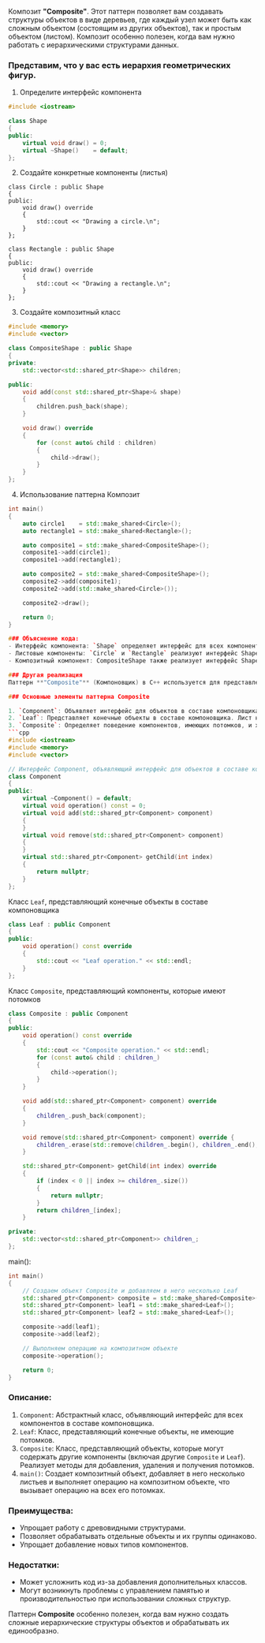 Композит **"Composite"**. Этот паттерн позволяет вам создавать структуры объектов в виде деревьев, где каждый узел может быть как сложным объектом (состоящим из других объектов), так и простым объектом (листом). Композит особенно полезен, когда вам нужно работать с иерархическими структурами данных.

### Представим, что у вас есть иерархия геометрических фигур.

1. Определите интерфейс компонента
```cpp
#include <iostream>

class Shape
{
public:
    virtual void draw() = 0;
    virtual ~Shape()    = default;
};
```
2. Создайте конкретные компоненты (листья)
```
class Circle : public Shape
{
public:
    void draw() override
    {
        std::cout << "Drawing a circle.\n";
    }
};

class Rectangle : public Shape
{
public:
    void draw() override
    {
        std::cout << "Drawing a rectangle.\n";
    }
};
```
3. Создайте композитный класс
```cpp
#include <memory>
#include <vector>

class CompositeShape : public Shape
{
private:
    std::vector<std::shared_ptr<Shape>> children;

public:
    void add(const std::shared_ptr<Shape>& shape)
    {
        children.push_back(shape);
    }

    void draw() override
    {
        for (const auto& child : children)
        {
            child->draw();
        }
    }
};
```
4. Использование паттерна Композит
```cpp
int main()
{
    auto circle1    = std::make_shared<Circle>();
    auto rectangle1 = std::make_shared<Rectangle>();

    auto composite1 = std::make_shared<CompositeShape>();
    composite1->add(circle1);
    composite1->add(rectangle1);

    auto composite2 = std::make_shared<CompositeShape>();
    composite2->add(composite1);
    composite2->add(std::make_shared<Circle>());

    composite2->draw();

    return 0;
}

### Объяснение кода:
- Интерфейс компонента: `Shape` определяет интерфейс для всех компонентов в дереве.
- Листовые компоненты: `Circle` и `Rectangle` реализуют интерфейс Shape и представляют собой листовые узлы.
- Композитный компонент: CompositeShape также реализует интерфейс Shape и может содержать другие компоненты, как листовые, так и композитные.

### Другая реализация 
Паттерн **"Composite"** (Компоновщик) в C++ используется для представления древовидных структур данных, таких как файловые системы, иерархии объектов или графы сцены в играх. Паттерн позволяет обрабатывать отдельные объекты и их группы одинаково, используя единый интерфейс.

### Основные элементы паттерна Composite

1. `Component`: Объявляет интерфейс для объектов в составе компоновщика.
2. `Leaf`: Представляет конечные объекты в составе компоновщика. Лист не имеет потомков.
3. `Composite`: Определяет поведение компонентов, имеющих потомков, и хранит их.
```cpp
#include <iostream>
#include <memory>
#include <vector>

// Интерфейс Component, объявляющий интерфейс для объектов в составе компоновщика
class Component
{
public:
    virtual ~Component() = default;
    virtual void operation() const = 0;
    virtual void add(std::shared_ptr<Component> component)
    {
    }
    virtual void remove(std::shared_ptr<Component> component)
    {
    }
    virtual std::shared_ptr<Component> getChild(int index)
    {
        return nullptr;
    }
};
```
Класс `Leaf`, представляющий конечные объекты в составе компоновщика
```cpp
class Leaf : public Component
{
public:
    void operation() const override
    {
        std::cout << "Leaf operation." << std::endl;
    }
};
```
Класс `Composite`, представляющий компоненты, которые имеют потомков
```cpp
class Composite : public Component
{
public:
    void operation() const override
    {
        std::cout << "Composite operation." << std::endl;
        for (const auto& child : children_)
        {
            child->operation();
        }
    }

    void add(std::shared_ptr<Component> component) override
    {
        children_.push_back(component);
    }

    void remove(std::shared_ptr<Component> component) override {
        children_.erase(std::remove(children_.begin(), children_.end(), component), children_.end());
    }

    std::shared_ptr<Component> getChild(int index) override
    {
        if (index < 0 || index >= children_.size())
        {
            return nullptr;
        }
        return children_[index];
    }

private:
    std::vector<std::shared_ptr<Component>> children_;
};
```
main():
```cpp
int main()
{
    // Создаем объект Composite и добавляем в него несколько Leaf
    std::shared_ptr<Component> composite = std::make_shared<Composite>();
    std::shared_ptr<Component> leaf1 = std::make_shared<Leaf>();
    std::shared_ptr<Component> leaf2 = std::make_shared<Leaf>();

    composite->add(leaf1);
    composite->add(leaf2);

    // Выполняем операцию на композитном объекте
    composite->operation();

    return 0;
}
```
### Описание:
1. `Component`: Абстрактный класс, объявляющий интерфейс для всех компонентов в составе компоновщика.
2. `Leaf`: Класс, представляющий конечные объекты, не имеющие потомков.
3. `Composite`: Класс, представляющий объекты, которые могут содержать другие компоненты (включая другие `Composite` и `Leaf`). Реализует методы для добавления, удаления и получения потомков.
4. `main()`: Создает композитный объект, добавляет в него несколько листьев и выполняет операцию на композитном объекте, что вызывает операцию на всех его потомках.

### Преимущества:
- Упрощает работу с древовидными структурами.
- Позволяет обрабатывать отдельные объекты и их группы одинаково.
- Упрощает добавление новых типов компонентов.

### Недостатки:
- Может усложнить код из-за добавления дополнительных классов.
- Могут возникнуть проблемы с управлением памятью и производительностью при использовании сложных структур.

Паттерн **Composite** особенно полезен, когда вам нужно создать сложные иерархические структуры объектов и обрабатывать их единообразно.